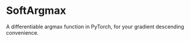 # SoftArgmax
A differentiable argmax function in PyTorch, for your gradient descending convenience. 